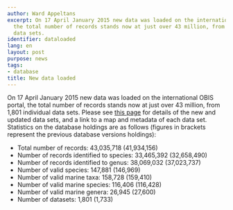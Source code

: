 ```yaml
---
author: Ward Appeltans
excerpt: On 17 April January 2015 new data was loaded on the international OBIS portal,
  the total number of records stands now at just over 43 million, from 1,801 individual
  data sets.
identifier: dataloaded
lang: en
layout: post
purpose: news
tags:
- database
title: New data loaded
---
```


On 17 April January 2015 new data was loaded on the international OBIS portal, the total number of records stands now at just over 43 million, from 1,801 individual data sets. Please see [this page](http://www.iobis.org/node/632) for details of the new and updated data sets, and a link to a map and metadata of each data set. Statistics on the database holdings are as follows (figures in brackets represent the previous database versions holdings):

- Total number of records: 43,035,718 (41,934,156)
- Number of records identified to species: 33,465,392 (32,658,490)
- Number of records identified to genus: 38,069,032 (37,023,737)
- Number of valid species: 147,881 (146,969)
- Number of valid marine taxa: 158,728 (159,410)
- Number of valid marine species: 116,406 (116,428)
- Number of valid marine genera: 26,945 (27,600)
- Number of datasets: 1,801 (1,733)